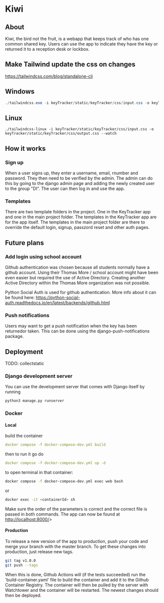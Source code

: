 # Kiwi

## About

Kiwi, the bird not the fruit, is a webapp that keeps track of who has one common shared key. Users can use the app to indicate they have the key or returned it to a reception desk or lockbox.

## Make Tailwind update the css on changes

<https://tailwindcss.com/blog/standalone-cli>

## Windows

 ~~~ps1
./tailwindcss.exe -i keyTracker/static/keyTracker/css/input.css -o keyTracker/static/keyTracker/css/output.css --watch
 ~~~

## Linux

 ~~~shell
./tailwindcss-linux -i keyTracker/static/keyTracker/css/input.css -o keyTracker/static/keyTracker/css/output.css --watch
 ~~~

## How it works

### Sign up

When a user signs up, they enter a username, email, rnumber and password. They then need to be verified by the admin. The admin can do this by going to the django admin page and adding the newly created user to the group "DI". The user can then log in and use the app.

### Templates

There are two template folders in the project. One in the KeyTracker app and one in the main project folder. The templates in the KeyTracker app are for the app itself. The templates in the main project folder are there to override the default login, signup, passzord reset and other auth pages.

## Future plans

### Add login using school account

Github authentication was chosen because all students normally have a github account. Using their Thomas More / school account might have been even easier but required the use of Active Directory. Creating another Active Directory within the Thomas More organization was not possible.

Python Social Auth is used for github authentication. More info about it can be found here: <https://python-social-auth.readthedocs.io/en/latest/backends/github.html>

### Push notifications

Users may want to get a push notification when the key has been returnedor taken. This can be done using the django-push-notifications package.

## Deployment

TODO: collectstatic

### Django development server

You can use the development server that comes with Django itself by running

~~~python
python3 manage.py runserver
~~~

### Docker

#### Local

build the container

~~~yaml
docker compose -f docker-compose-dev.yml build
~~~

then to run it go do

~~~yaml
docker compose -f docker-compose-dev.yml up -d
~~~

to open terminal in that container:

~~~bash
docker compose -f docker-compose-dev.yml exec web bash
~~~

or

~~~bash
docker exec -it <containerId> sh
~~~

Make sure the order of the parameters is correct and the correct file is passed in both commands.
The app can now be found at <http://localhost:8000/>>

#### Production

To release a new version of the app to production, push your code and merge your branch with the master branch.
To get these changes into production, just release new tags.

~~~bash
git tag v1.0.0
git push --tags 
~~~

When this is done, Github Actions will (if the tests succeeded) run the 'build-container.yaml' file  to build the container and add it to the Github Container Registry. The container will then be pulled by the server with Watchtower and the container will be restarted. The newest changes should then be deployed.

<!-- You can also test the production deployment

~~~bash
docker-compose -f docker-compose.prod.yml down -v
docker-compose -f docker-compose.prod.yml up -d --build
docker-compose -f docker-compose.prod.yml exec web python manage.py migrate --noinput
~~~ -->
